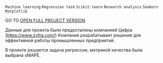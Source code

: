 `Machine learning` `Regression task` `Scikit-learn` `Research analysis` `Seaborn` `Matplotlib`

GO TO <a href="https://nbviewer.org/github/archanastasia/myportfolio/blob/main/01_machine_learning/02_recovery_of_gold/recovery_of_gold.ipynb">OPEN FULL PROJECT VERSION</a>




Данные для проекта были предосталены компанией Цифра (https://www.zyfra.com/)
 Компания разрабатывает решения для эффективной работы промышленных предприятий.

 В проекте решается задача регрессии, метрикой качества была выбрана sMAPE.
 


